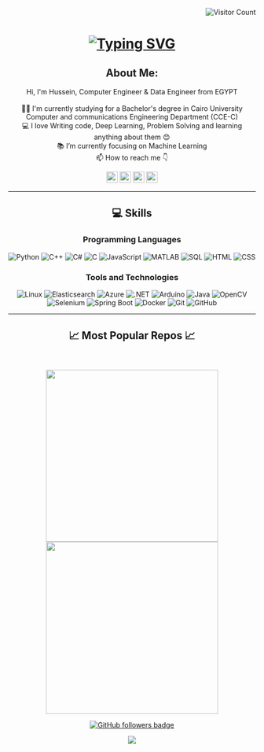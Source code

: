 <p align="right">
  <img src="https://komarev.com/ghpvc/?username=Hussein-Elhawary&label=Profile%20views&color=0e75b6&style=flat" alt="Visitor Count" />
</p>

<h1 align="center">
  <a href="https://git.io/typing-svg">
<a href="https://git.io/typing-svg"><img src="https://readme-typing-svg.herokuapp.com?font=Fira+Code&weight=900&size=30&pause=1000&color=27F2F7&center=true&vCenter=true&random=false&width=435&lines=This+is+Hussein+Elhawary;Nice+To+Meet+You+%F0%9F%91%8B" alt="Typing SVG" /></a>
  </a>
</h1>

<h2 align="center">
  About Me:
</h2>
<p align="center">
  Hi, I'm Hussein, Computer Engineer & Data Engineer from EGYPT
  <br>
  <br>
  👨‍🎓 I'm currently studying for a Bachelor's degree in Cairo University Computer and communications Engineering Department (CCE-C)
  <br>
  💻 I love Writing code, Deep Learning, Problem Solving and learning anything about them 😊
  <br>
  📚 I’m currently focusing on Machine Learning
  <br>
  📫 How to reach me 👇
</p>
<p align="center"> <a href="https://www.linkedin.com/in/hussein-elhawary-88044423b/"><img src="https://img.shields.io/badge/linkedin-%230077B5.svg?&style=for-the-badge&logo=linkedin&logoColor=white" height=23></a> <a href="mailto:husseinelhawary@gmail.com"><img src="https://img.shields.io/badge/Gmail-D14836?style=for-the-badge&logo=gmail&logoColor=white" height=23></a>
  <!--  <a href="http://wa.me//201010147580"><img src="https://img.shields.io/badge/WhatsApp-25D366?style=for-the-badge&logo=whatsapp&logoColor=white" height=23></a> --> 
     <!-- <a href="https://twitter.com/HalemoGPA"><img src="https://img.shields.io/badge/Twitter-222222?style=for-the-badge&logo=twitter&logoColor=white" height=23></a> -->
<a href="https://github.com/Hussein-Elhawary/"><img src="https://img.shields.io/badge/GitHub-100000?style=for-the-badge&logo=github&logoColor=white" height=23></a> 
 <!--  <a href="https://www.youtube.com/watch?v=p0uAJ6Eu4Rs"><img src="https://img.shields.io/badge/YouTube-FF0000?style=for-the-badge&logo=youtube&logoColor=white" height=23></a> -->
    <!-- <a href="https://t.me/HalemoGPA"><img src="https://img.shields.io/badge/Telegram-2CA5E0?style=for-the-badge&logo=telegram&logoColor=white" height=23></a> <a href="https://curiouscat.live/HalemoGPA"><img src="https://img.shields.io/badge/Curious%20Cat-ff5c00?style=for-the-badge&logo=curiouscat&logoColor=white" height=23></a> -->
  <a href="https://codeforces.com/profile/husseinelhawary7"><img src="https://img.shields.io/badge/codeforces-%234566B5.svg?&style=for-the-badge&logo=codeforces&logoColor=white" height=23></a></p>
<hr>
<!--Languages and Tools Section-->       
<h2 align="center">
💻 Skills
</h2>
<h3 align="center">
Programming Languages
</h3>
<div align="center">
  <img src="https://skillicons.dev/icons?i=python" alt="Python" />
  <img src="https://skillicons.dev/icons?i=cpp" alt="C++" />
  <img src="https://skillicons.dev/icons?i=cs" alt="C#" />
  <img src="https://skillicons.dev/icons?i=c" alt="C" />
  <img src="https://skillicons.dev/icons?i=js" alt="JavaScript" />
  <img src="https://skillicons.dev/icons?i=matlab" alt="MATLAB" />
  <img src="https://skillicons.dev/icons?i=sqlite" alt="SQL" />
  <img src="https://skillicons.dev/icons?i=html" alt="HTML" />
  <img src="https://skillicons.dev/icons?i=css" alt="CSS" />
</div>

<h3 align="center">
Tools and Technologies
</h3>
<div align="center">
  <img src="https://skillicons.dev/icons?i=linux" alt="Linux" />
  <img src="https://skillicons.dev/icons?i=elasticsearch" alt="Elasticsearch" />
  <img src="https://skillicons.dev/icons?i=azure" alt="Azure" />
  <img src="https://skillicons.dev/icons?i=dotnet" alt=".NET" />
  <img src="https://skillicons.dev/icons?i=arduino" alt="Arduino" />
  <img src="https://skillicons.dev/icons?i=java" alt="Java" />
  <img src="https://skillicons.dev/icons?i=opencv" alt="OpenCV" />
  <img src="https://skillicons.dev/icons?i=selenium" alt="Selenium" />
  <img src="https://skillicons.dev/icons?i=spring" alt="Spring Boot" />
  <img src="https://skillicons.dev/icons?i=docker" alt="Docker" />
  <img src="https://skillicons.dev/icons?i=git" alt="Git" />
  <img src="https://skillicons.dev/icons?i=github" alt="GitHub" />
</div>

<hr>
<h2 align="center">📈 Most Popular Repos 📈</h2>
<br>
<p align="center">
<a href="https://github.com/Hussein-Elhawary/Online-Collaborative-Text-Editor/">
  <img width=350 align="center" src="https://github-readme-stats.vercel.app/api/pin/?username=Hussein-Elhawary&repo=Online-Collaborative-Text-Editor&title_color=ffffff&text_color=c9cacc&icon_color=2bbc8a&bg_color=1d1f21&description_lines_count=5" />
</a>   
  
<a href="https://github.com/Hussein-Elhawary/cReddit-Testing/">
  <img width=350 align="center" src="https://github-readme-stats.vercel.app/api/pin/?username=Hussein-Elhawary&repo=cReddit-Testing&title_color=ffffff&text_color=c9cacc&icon_color=2bbc8a&bg_color=1d1f21&description_lines_count=5" />
</a>    

</p>


<!--
<p  align="center">
<img src="https://visitor-badge.laobi.icu/badge?page_id=HalemoGPA/HalemoGPA" alt="HalemoGPA"/>       
</p>
-->
<p align="center">
  <a href="https://www.github.com/Hussein-Elhawary" target="_blank" rel="noreferrer"><img src="https://img.shields.io/github/followers/Hussein-Elhawary?logo=github&style=for-the-badge&color=282b2f&labelColor=0d1117" alt="GitHub followers badge" /></a>
</p>
<!---
HalemoGPA/HalemoGPA is a ✨ special ✨ repository because its `README.md` (this file) appears on your GitHub profile.
You can click the Preview link to take a look at your changes.
--->
<!--Footer--> 
<p align="center">
  <img src="https://capsule-render.vercel.app/api?type=waving&height=111&color=00FFFF&section=footer&reversal=false&textBg=false"/>
</p>

<!--
**Hussein-Elhawary/Hussein-Elhawary** is a ✨ _special_ ✨ repository because its `README.md` (this file) appears on your GitHub profile.

Here are some ideas to get you started:

- 🔭 I’m currently working on ...
- 🌱 I’m currently learning ...
- 👯 I’m looking to collaborate on ...
- 🤔 I’m looking for help with ...
- 💬 Ask me about ...
- 📫 How to reach me: ...
- 😄 Pronouns: ...
- ⚡ Fun fact: ...
-->
